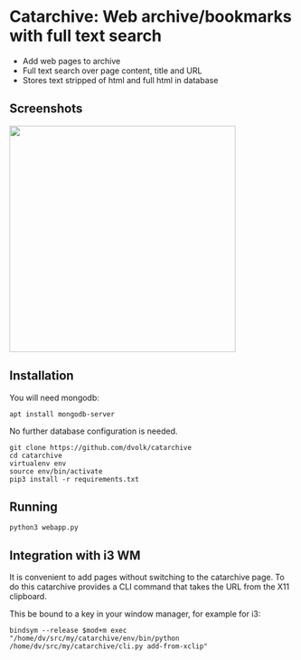 # Catarchive: Web archive/bookmarks with full text search

- Add web pages to archive
- Full text search over page content, title and URL
- Stores text stripped of html and full html in database

## Screenshots

<img src="https://i.imgur.com/7cL6WMV.png" width=400>

## Installation

You will need mongodb:

    apt install mongodb-server

No further database configuration is needed.

    git clone https://github.com/dvolk/catarchive
    cd catarchive
    virtualenv env
    source env/bin/activate
    pip3 install -r requirements.txt

## Running

    python3 webapp.py

## Integration with i3 WM

It is convenient to add pages without switching to the catarchive page. To do this catarchive provides a CLI command that takes the URL from the X11 clipboard.

This be bound to a key in your window manager, for example for i3:

    bindsym --release $mod+m exec "/home/dv/src/my/catarchive/env/bin/python /home/dv/src/my/catarchive/cli.py add-from-xclip"
